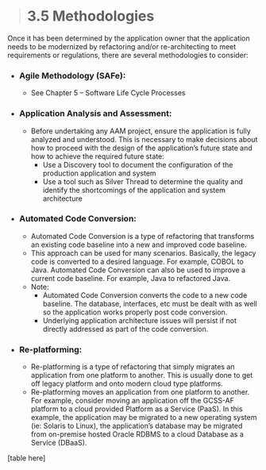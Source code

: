 > # **3.5** Methodologies

Once it has been determined by the application owner that the application needs to be modernized by refactoring and/or re-architecting to meet requirements or regulations, there are several methodologies to consider:

- ### Agile Methodology (SAFe): 
    - See Chapter 5 – Software Life Cycle Processes
- ### Application Analysis and Assessment: 
    - Before undertaking any AAM project, ensure the application is fully analyzed and understood.  This is necessary to make decisions about how to proceed with the design of the application’s future state and how to achieve the required future state:
        - Use a Discovery tool to document the configuration of the production application and system
        - Use a tool such as Silver Thread to determine the quality and identify the shortcomings of the application and system architecture
- ### Automated Code Conversion: 
    - Automated Code Conversion is a type of refactoring that transforms an existing code baseline into a new and improved code baseline.
    - This approach can be used for many scenarios.  Basically, the legacy code is converted to a desired language.  For example, COBOL to Java.  Automated Code Conversion can also be used to improve a current code baseline.  For example, Java to refactored Java.
    - Note: 
        - Automated Code Conversion converts the code to a new code baseline.  The database, interfaces, etc must be dealt with as well so the application works properly post code conversion.
        - Underlying application architecture issues will persist if not directly addressed as part of the code conversion.
- ### Re-platforming:
    - Re-platforming is a type of refactoring that simply migrates an application from one platform to another.  This is usually done to get off legacy platform and onto modern cloud type platforms.
    - Re-platforming moves an application from one platform to another.  For example, consider moving an application off the GCSS-AF platform to a cloud provided Platform as a Service (PaaS).  In this example, the application may be migrated to a new operating system (ie: Solaris to Linux), the application’s database may be migrated from on-premise hosted Oracle RDBMS to a cloud Database as a Service (DBaaS).

[table here]